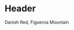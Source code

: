 <!-- TITLE: Beerlist -->
<!-- SUBTITLE: A quick summary of Beerlist -->

# Header
Danish Red, Figueroa Mountain

